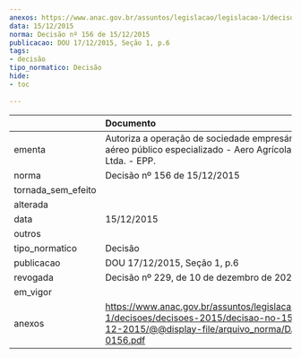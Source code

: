 ```yaml
---
anexos: https://www.anac.gov.br/assuntos/legislacao/legislacao-1/decisoes/decisoes-2015/decisao-no-156-de-15-12-2015/@@display-file/arquivo_norma/DA2015-0156.pdf
data: 15/12/2015
norma: Decisão nº 156 de 15/12/2015
publicacao: DOU 17/12/2015, Seção 1, p.6
tags:
- decisão
tipo_normatico: Decisão
hide: 
- toc 
 
---
```


|                    | Documento                                                                                                                                                 |
|:-------------------|:----------------------------------------------------------------------------------------------------------------------------------------------------------|
| ementa             | Autoriza a operação de sociedade empresária de serviço aéreo público especializado - Aero Agrícola Cambará Ltda. - EPP.                                   |
| norma              | Decisão nº 156 de 15/12/2015                                                                                                                              |
| tornada_sem_efeito |                                                                                                                                                           |
| alterada           |                                                                                                                                                           |
| data               | 15/12/2015                                                                                                                                                |
| outros             |                                                                                                                                                           |
| tipo_normatico     | Decisão                                                                                                                                                   |
| publicacao         | DOU 17/12/2015, Seção 1, p.6                                                                                                                              |
| revogada           | Decisão nº 229, de 10 de dezembro de 2020.                                                                                                                |
| em_vigor           |                                                                                                                                                           |
| anexos             | https://www.anac.gov.br/assuntos/legislacao/legislacao-1/decisoes/decisoes-2015/decisao-no-156-de-15-12-2015/@@display-file/arquivo_norma/DA2015-0156.pdf |